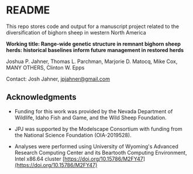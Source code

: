 # README

This repo stores code and output for a manuscript project related to the diversification of bighorn sheep in western North America

**Working title: Range-wide genetic structure in remnant bighorn sheep herds: historical baselines inform future management in restored herds**

Joshua P. Jahner, Thomas L. Parchman, Marjorie D. Matocq, Mike Cox, MANY OTHERS, Clinton W. Epps

Contact: Josh Jahner, jpjahner@gmail.com


## Acknowledgments

* Funding for this work was provided by the Nevada Department of Wildlife, Idaho Fish and Game, and the Wild Sheep Foundation.

* JPJ was supported by the Modelscape Consortium with funding from the National Science Foundation (OIA-2019528).

* Analyses were performed using University of Wyoming's Advanced Research Computing Center and its Beartooth Computing Environment, Intel x86.64 cluster [https://doi.org/10.15786/M2FY47](https://doi.org/10.15786/M2FY47)









